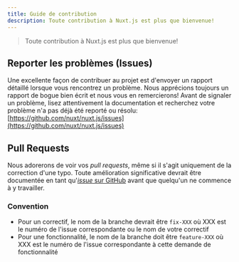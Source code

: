 ```yaml
---
title: Guide de contribution
description: Toute contribution à Nuxt.js est plus que bienvenue!
---
```


> Toute contribution à Nuxt.js est plus que bienvenue!

## Reporter les problèmes (Issues)

Une excellente façon de contribuer au projet est d'envoyer un rapport détaillé lorsque vous rencontrez un problème. Nous apprécions toujours un rapport de bogue bien écrit et nous vous en remercierons! Avant de signaler un problème, lisez attentivement la documentation et recherchez votre problème n'a pas déjà été reporté ou résolu: [https://github.com/nuxt/nuxt.js/issues](https://github.com/nuxt/nuxt.js/issues)

## Pull Requests

Nous adorerons de voir vos *pull requests*, même si il s'agit uniquement de la correction d'une typo. Toute amélioration significative devrait être documentée en tant qu'[*issue* sur GitHub](https://github.com/nuxt/nuxt.js/issues) avant que quelqu'un ne commence à y travailler.

### Convention

- Pour un correctif, le nom de la branche devrait être `fix-XXX` où XXX est le numéro de l'issue correspondante ou le nom de votre correctif
- Pour une fonctionnalité, le nom de la branche doit être `feature-XXX` où XXX est le numéro de l'issue correspondante à cette demande de fonctionnalité
